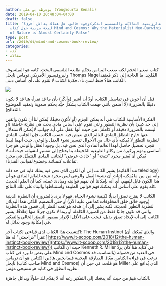 ```yaml
---
author: يوغرطة بن علي (Youghourta Benali)
date: 2019-04-10 20:48:04+00:00
draft: false
title: 'ما بين الداروينية المادّيّة والتصميم الذكي/وجود خالق، هل هناك بدائل أخرى؟
  لمحة سريعة حول كتاب Mind and Cosmos: Why the Materialist Neo-Darwinian Conception
  of Nature is Almost Certainly False'
type: post
url: /2019/04/mind-and-cosmos-book-review/
categories:
- كُتب
- مقالات
---
```


كتاب صغير الحجم لكنه صعب المِراس بحكم طابعه الفلسفي البحت. كاتبه هو الفيلسوف والبروفيسور الأمريكي توماس نايجل Thomas Nagel المُلحِد. ما الحاجة إلى ذكر مُعتقد الكاتب هنا؟ فقط لتبين بأن فكرة الكتاب لا تقوم على أي أساس ديني.

[![](https://www.it-scoop.com/wp-content/uploads/2019/04/Mind-and-Cosmos.jpg)
](https://www.it-scoop.com/2019/04/mind-and-cosmos-book-review/mind-and-cosmos/)

قبل أن أخوض في تفاصيل الكتاب، أودّ أن أشير (وأذكّر) بأن ما قد تقرأه هنا قد لا يكون دقيقًا بالضرورة (لا أضمن بأنني فهمت الكتاب بشكل جيّد بحكم صعوبة وتعقيد الموضوع المُعالج).

الفكرة الأساسية للكتاب هي أنه يمكن الجزم (أو لأكون دقيقًا، يُمكن لنا أن نكون واثقين إلى حد كبير) بأن نظرية التطور والتي تقوم على أساس مادي بحت هي نظريّة خاطئة (أو ليست بالضرورة دقيقة أو كاملة)، من حيث أنها تغفل على أية جوانب لا يُمكن الاستدلال عنها خارج النطاق المادي للعالم الذي نعيش فيه.
حسب الكاتب فإن الجانب المادي لنظرية التطوّر لا يُمكنه بأي حال من الأحوال تفسير نشوء العقل والوعي، حيث أنهما ليسا مُجرد تحصيل حاصل لهذا العالم المادي الذي نحن فيه، بل وجود العقل والوعي هو جزء أساسي ومهم وركيزة من ركائز الطبيعية المُحيطة بنا يحتاج إلى تفسيرٍ لنشوئه، حيث أنه لا يُمكن أن يُعتبر مجرد "نتيجة" أو "حادث عرضي" للجانب المادي المُتمثّل في مجرد تفاعلات كيميائية وخضوع لقوانين الفيزياء.

يشير الكاتب إلى أن الكون الذي نحن فيه يملك غاية في حد ذاته (مبدأ الغائية teleology) وأنه من بين ما يُمكنه إثبات أن نشوء العقل والوعي ليس مجرد نتيجة للعالم المادي هو أن هذا الكون قابل للفهم، أي أنه بإمكاننا أن نفهم قوانينه ومبادئ عمله، كما أن العلم الحديث كله يقوم على أساس أنه يمكنك فهم قوانين الطبيعة واستنباطها والبناء على تلك النتائج.

الكاتب لا يقترح تصوّرا بديلًا لكيفية نشوء الحياة، فهو لا يرى بالضرورة أن النظرة الدينية (وجود خالق خلق المخلوقات كما هي عليه الآن) أو حتى التصميم الذّكي هما البديلان لنظرية التطّور الحديثة. لكنه يشير إلى أن هدفه هو لفت النظر إلى قصور هذه النظرية والتي قد تكون جانبًا فقط من الصورة الكاملة أو ربما لا تكون جزءًا منها إطلاقًا. يشير الكاتب إلى أنه لإيجاد تصوّر بديل، فيجب على الأقل الإقرار بقصور التصوّر الحالي والتفكير في إمكانية وجود بدائل له.

اكتشفت هذا الكتاب لدى قراءتي لكتاب آخر: The Human Instinct (والذي يُمكنك أن تقرأ "مُراجعتي" له هنا:[ https://www.it-scoop.com/2018/12/the-human-instinct-book-review/](https://www.it-scoop.com/2018/12/the-human-instinct-book-review/)) حيث أن الكاتب Kenneth R. Miller في كتابه هذا كان يردّ على بعض ما ورد في كتاب Mind and Cosmos في العديد من فصوله (بالمناسبة، قد ترغب في قراءة الكتابين معًا).
المفارقة العجيبة فيما يخص هاذين الكتابين هو أن توماس نايجل (صاحب كتاب Mind and Cosmos) هو مُلحد، في حين أن Miller الذي يُدافع على نظرية التطوّر في كتابه هو مسيحي مؤمن.

الكتاب مُهمّ من حيث أنّه يدفعك إلى التفكير رغم أنه لا يقدّم لك حلولًا وبدائل جاهزة.
